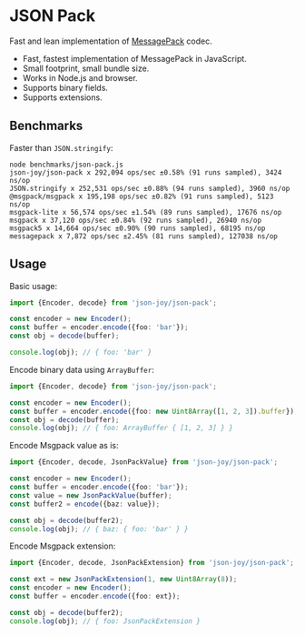 # JSON Pack

Fast and lean implementation of [MessagePack](https://github.com/msgpack/msgpack/blob/master/spec.md) codec.

- Fast, fastest implementation of MessagePack in JavaScript.
- Small footprint, small bundle size.
- Works in Node.js and browser.
- Supports binary fields.
- Supports extensions.


## Benchmarks

Faster than `JSON.stringify`:

```
node benchmarks/json-pack.js 
json-joy/json-pack x 292,094 ops/sec ±0.58% (91 runs sampled), 3424 ns/op
JSON.stringify x 252,531 ops/sec ±0.88% (94 runs sampled), 3960 ns/op
@msgpack/msgpack x 195,198 ops/sec ±0.82% (91 runs sampled), 5123 ns/op
msgpack-lite x 56,574 ops/sec ±1.54% (89 runs sampled), 17676 ns/op
msgpack x 37,120 ops/sec ±0.84% (92 runs sampled), 26940 ns/op
msgpack5 x 14,664 ops/sec ±0.90% (90 runs sampled), 68195 ns/op
messagepack x 7,872 ops/sec ±2.45% (81 runs sampled), 127038 ns/op
```


## Usage

Basic usage:

```ts
import {Encoder, decode} from 'json-joy/json-pack';

const encoder = new Encoder();
const buffer = encoder.encode({foo: 'bar'});
const obj = decode(buffer);

console.log(obj); // { foo: 'bar' }
```

Encode binary data using `ArrayBuffer`:

```ts
import {Encoder, decode} from 'json-joy/json-pack';

const encoder = new Encoder();
const buffer = encoder.encode({foo: new Uint8Array([1, 2, 3]).buffer});
const obj = decode(buffer);
console.log(obj); // { foo: ArrayBuffer { [1, 2, 3] } }
```

Encode Msgpack value as is:

```ts
import {Encoder, decode, JsonPackValue} from 'json-joy/json-pack';

const encoder = new Encoder();
const buffer = encoder.encode({foo: 'bar'});
const value = new JsonPackValue(buffer);
const buffer2 = encode({baz: value});

const obj = decode(buffer2);
console.log(obj); // { baz: { foo: 'bar' } }
```

Encode Msgpack extension:

```ts
import {Encoder, decode, JsonPackExtension} from 'json-joy/json-pack';

const ext = new JsonPackExtension(1, new Uint8Array(8));
const encoder = new Encoder();
const buffer = encoder.encode({foo: ext});

const obj = decode(buffer2);
console.log(obj); // { foo: JsonPackExtension } 
```
